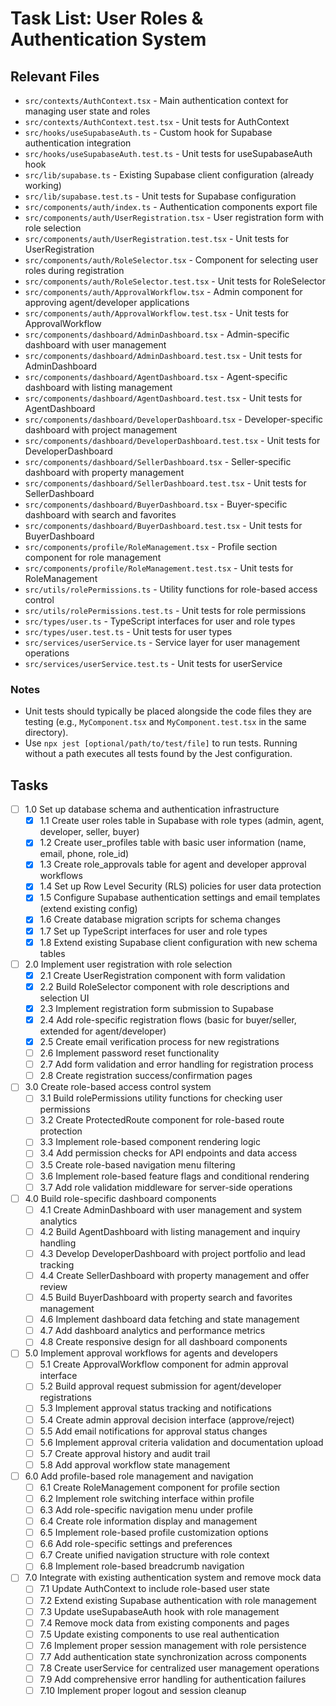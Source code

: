 # Task List: User Roles & Authentication System

## Relevant Files

- `src/contexts/AuthContext.tsx` - Main authentication context for managing user state and roles
- `src/contexts/AuthContext.test.tsx` - Unit tests for AuthContext
- `src/hooks/useSupabaseAuth.ts` - Custom hook for Supabase authentication integration
- `src/hooks/useSupabaseAuth.test.ts` - Unit tests for useSupabaseAuth hook
- `src/lib/supabase.ts` - Existing Supabase client configuration (already working)
- `src/lib/supabase.test.ts` - Unit tests for Supabase configuration
- `src/components/auth/index.ts` - Authentication components export file
- `src/components/auth/UserRegistration.tsx` - User registration form with role selection
- `src/components/auth/UserRegistration.test.tsx` - Unit tests for UserRegistration
- `src/components/auth/RoleSelector.tsx` - Component for selecting user roles during registration
- `src/components/auth/RoleSelector.test.tsx` - Unit tests for RoleSelector
- `src/components/auth/ApprovalWorkflow.tsx` - Admin component for approving agent/developer applications
- `src/components/auth/ApprovalWorkflow.test.tsx` - Unit tests for ApprovalWorkflow
- `src/components/dashboard/AdminDashboard.tsx` - Admin-specific dashboard with user management
- `src/components/dashboard/AdminDashboard.test.tsx` - Unit tests for AdminDashboard
- `src/components/dashboard/AgentDashboard.tsx` - Agent-specific dashboard with listing management
- `src/components/dashboard/AgentDashboard.test.tsx` - Unit tests for AgentDashboard
- `src/components/dashboard/DeveloperDashboard.tsx` - Developer-specific dashboard with project management
- `src/components/dashboard/DeveloperDashboard.test.tsx` - Unit tests for DeveloperDashboard
- `src/components/dashboard/SellerDashboard.tsx` - Seller-specific dashboard with property management
- `src/components/dashboard/SellerDashboard.test.tsx` - Unit tests for SellerDashboard
- `src/components/dashboard/BuyerDashboard.tsx` - Buyer-specific dashboard with search and favorites
- `src/components/dashboard/BuyerDashboard.test.tsx` - Unit tests for BuyerDashboard
- `src/components/profile/RoleManagement.tsx` - Profile section component for role management
- `src/components/profile/RoleManagement.test.tsx` - Unit tests for RoleManagement
- `src/utils/rolePermissions.ts` - Utility functions for role-based access control
- `src/utils/rolePermissions.test.ts` - Unit tests for role permissions
- `src/types/user.ts` - TypeScript interfaces for user and role types
- `src/types/user.test.ts` - Unit tests for user types
- `src/services/userService.ts` - Service layer for user management operations
- `src/services/userService.test.ts` - Unit tests for userService

### Notes

- Unit tests should typically be placed alongside the code files they are testing (e.g., `MyComponent.tsx` and `MyComponent.test.tsx` in the same directory).
- Use `npx jest [optional/path/to/test/file]` to run tests. Running without a path executes all tests found by the Jest configuration.

## Tasks

- [ ] 1.0 Set up database schema and authentication infrastructure
  - [x] 1.1 Create user roles table in Supabase with role types (admin, agent, developer, seller, buyer)
  - [x] 1.2 Create user_profiles table with basic user information (name, email, phone, role_id)
  - [x] 1.3 Create role_approvals table for agent and developer approval workflows
  - [x] 1.4 Set up Row Level Security (RLS) policies for user data protection
  - [x] 1.5 Configure Supabase authentication settings and email templates (extend existing config)
  - [x] 1.6 Create database migration scripts for schema changes
  - [x] 1.7 Set up TypeScript interfaces for user and role types
  - [x] 1.8 Extend existing Supabase client configuration with new schema tables

- [ ] 2.0 Implement user registration with role selection
  - [x] 2.1 Create UserRegistration component with form validation
  - [x] 2.2 Build RoleSelector component with role descriptions and selection UI
  - [x] 2.3 Implement registration form submission to Supabase
  - [x] 2.4 Add role-specific registration flows (basic for buyer/seller, extended for agent/developer)
  - [x] 2.5 Create email verification process for new registrations
  - [ ] 2.6 Implement password reset functionality
  - [ ] 2.7 Add form validation and error handling for registration process
  - [ ] 2.8 Create registration success/confirmation pages

- [ ] 3.0 Create role-based access control system
  - [ ] 3.1 Build rolePermissions utility functions for checking user permissions
  - [ ] 3.2 Create ProtectedRoute component for role-based route protection
  - [ ] 3.3 Implement role-based component rendering logic
  - [ ] 3.4 Add permission checks for API endpoints and data access
  - [ ] 3.5 Create role-based navigation menu filtering
  - [ ] 3.6 Implement role-based feature flags and conditional rendering
  - [ ] 3.7 Add role validation middleware for server-side operations

- [ ] 4.0 Build role-specific dashboard components
  - [ ] 4.1 Create AdminDashboard with user management and system analytics
  - [ ] 4.2 Build AgentDashboard with listing management and inquiry handling
  - [ ] 4.3 Develop DeveloperDashboard with project portfolio and lead tracking
  - [ ] 4.4 Create SellerDashboard with property management and offer review
  - [ ] 4.5 Build BuyerDashboard with property search and favorites management
  - [ ] 4.6 Implement dashboard data fetching and state management
  - [ ] 4.7 Add dashboard analytics and performance metrics
  - [ ] 4.8 Create responsive design for all dashboard components

- [ ] 5.0 Implement approval workflows for agents and developers
  - [ ] 5.1 Create ApprovalWorkflow component for admin approval interface
  - [ ] 5.2 Build approval request submission for agent/developer registrations
  - [ ] 5.3 Implement approval status tracking and notifications
  - [ ] 5.4 Create admin approval decision interface (approve/reject)
  - [ ] 5.5 Add email notifications for approval status changes
  - [ ] 5.6 Implement approval criteria validation and documentation upload
  - [ ] 5.7 Create approval history and audit trail
  - [ ] 5.8 Add approval workflow state management

- [ ] 6.0 Add profile-based role management and navigation
  - [ ] 6.1 Create RoleManagement component for profile section
  - [ ] 6.2 Implement role switching interface within profile
  - [ ] 6.3 Add role-specific navigation menu under profile
  - [ ] 6.4 Create role information display and management
  - [ ] 6.5 Implement role-based profile customization options
  - [ ] 6.6 Add role-specific settings and preferences
  - [ ] 6.7 Create unified navigation structure with role context
  - [ ] 6.8 Implement role-based breadcrumb navigation

- [ ] 7.0 Integrate with existing authentication system and remove mock data
  - [ ] 7.1 Update AuthContext to include role-based user state
  - [ ] 7.2 Extend existing Supabase authentication with role management
  - [ ] 7.3 Update useSupabaseAuth hook with role management
  - [ ] 7.4 Remove mock data from existing components and pages
  - [ ] 7.5 Update existing components to use real authentication
  - [ ] 7.6 Implement proper session management with role persistence
  - [ ] 7.7 Add authentication state synchronization across components
  - [ ] 7.8 Create userService for centralized user management operations
  - [ ] 7.9 Add comprehensive error handling for authentication failures
  - [ ] 7.10 Implement proper logout and session cleanup 